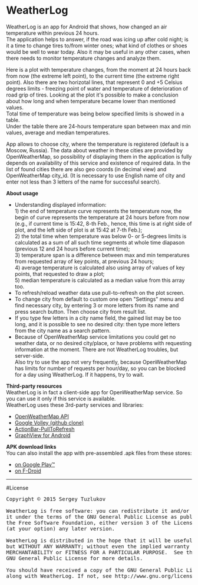 # WeatherLog
<p>WeatherLog is an app for Android that shows, how changed an air temperature within previous 24 hours.<br/>
The application helps to answer, if the road was icing up after cold night; is it a time 
to change tires to/from winter ones; what kind of clothes or shoes would be well to wear today. 
Also it may be useful in any other cases, when there needs to monitor temperature changes and analyze them.</p>

<p>Here is a plot with temperature changes, from the moment at 24 hours back from now (the extreme left point), 
to the current time (the extreme right point). Also there are two horizotal lines, that represent 
0 and +5 Celsius degrees limits - freezing point of water and temperature of deterioration of road grip of tires. 
Looking at the plot it's possible to make a conclusion about how long and when temperature became lower 
than mentioned values.<br/>
Total time of temperature was being below specified limits is showed in a table. <br/>
Under the table there are 24-hours temperature span between max and min values, average and median temperatures.</p>

<p>App allows to choose city, where the temperature is registered (default is a Moscow, Russia). 
The data about weather in these cities are provided by OpenWeatherMap, so possibility of displaying them 
in the application is fully depends on availability of this service and existence of required data. 
In the list of found cities there are also geo coords (in decimal view) and OpenWeatherMap city_id. 
(It is necessary to use English name of city and enter not less than 3 letters of the name for successful search).
</p>

<p><b>About usage</b><br/>
<ul>
<li>Understanding displayed information:<br/>
1) the end of temperature curve represents the temperature now, the begin of curve represents the temperature at
24 hours before from now (e.g., if current time is 15:42, 8-th Feb., hence, this time is at right side of plot, 
and the left side of plot is at 15:42 at 7-th Feb.);<br/>
2) the total time when temperature was below 0- or 5-degrees limits is calculated as a sum of all such
time segments at whole time diapason (previous 12 and 24 hours before current time);<br/>
3) temperature span is a difference between max and min temperatures from requested array of key points, 
at previous 24 hours;<br/>
4) average temperature is calculated also using array of values of key points, that requested to draw a plot;<br/>
5) median temperature is calculated as a median value from this array too.
<li>To refresh/reload weather data use pull-to-refresh on the plot screen.</li>
<li>To change city from default to custom one open "Settings" menu and find necessary city, by entering 3 or more 
letters from its name and press search button. Then choose city from result list.</li>
<li>If you type few letters in a city name field, the gained list may be too long, and it is possible to see 
no desired city: then type more letters from the city name as a search pattern.</li>
<li>Because of OpenWeatherMap service limitations you could get no weather data, or no desired city/place, 
or have problems with requesting information at the moment. There are not WeatherLog troubles, but server-side.
<br/>Also try to use the app not very frequently, because OpenWeatherMap has limits for number of requests 
per hour/day, so you can be blocked for a day using WeatherLog. If it happens, try to wait.</li>
</ul>
</p>

<p><b>Third-party resources</b><br/>
WeatherLog is in fact a client-side app for OpenWeatherMap service. So you can use it only if this service 
is available.<br/>
WeatherLog uses these 3rd-party services and libraries:
<ul>
<li><a href="http://openweathermap.org">OpenWeatherMap API</a></li>
<li><a href="https://github.com/mcxiaoke/android-volley">Google Volley (github clone)</a></li>
<li><a href="https://github.com/chrisbanes/ActionBar-PullToRefresh">ActionBar-PullToRefresh</a></li>
<li><a href="http://www.android-graphview.org/">GraphView for Android</a></li>
</ul>
</p>

<p><b>APK download links</b><br/>
You can also install the app with pre-assembled .apk files from these stores:
<ul>
<li><a href="https://play.google.com/store/apps/details?id=ru.moscow.tuzlukov.sergey.weatherlog">on Google Play&#8482;</a></li>
<li><a href="https://f-droid.org/repository/browse/?fdid=ru.moscow.tuzlukov.sergey.weatherlog">on F-Droid</a></li>
</ul>
</p>

<hr/>

#License
<pre>
Copyright © 2015 Sergey Tuzlukov

WeatherLog is free software: you can redistribute it and/or modify
it under the terms of the GNU General Public License as published by
the Free Software Foundation, either version 3 of the License, or
(at your option) any later version.

WeatherLog is distributed in the hope that it will be useful,
but WITHOUT ANY WARRANTY; without even the implied warranty of
MERCHANTABILITY or FITNESS FOR A PARTICULAR PURPOSE.  See the
GNU General Public License for more details.

You should have received a copy of the GNU General Public License
along with WeatherLog. If not, see http://www.gnu.org/licenses/ .
</pre>

